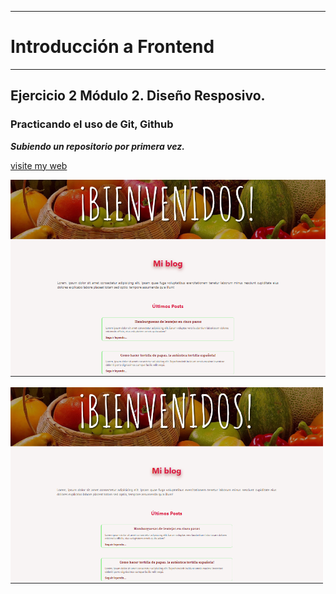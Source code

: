 ______________________________________________________________________________________________________________
# Introducción a Frontend
______________________________________________________________________________________________________________

## Ejercicio 2 Módulo 2. Diseño Resposivo.

### Practicando el uso de Git, Github
***Subiendo un repositorio por primera vez.*** 

[visite my web](https://solxgonzalez.github.io/Post-de-blogs/)

![imagen](https://github.com/solxgonzalez/Post-de-blogs/blob/master/post-de-blogs.png?raw=true)

<img src="post-de-blogs.png" width="500">


